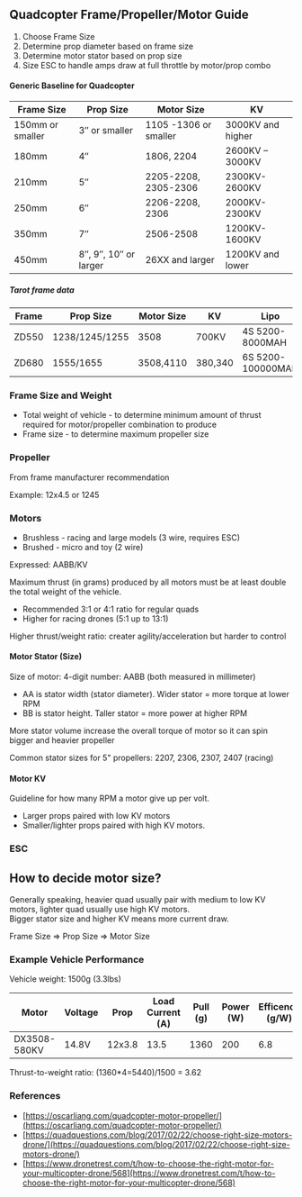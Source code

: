 
## Quadcopter Frame/Propeller/Motor Guide

1. Choose Frame Size
2. Determine prop diameter based on frame size
3. Determine motor stator based on prop size
4. Size ESC to handle amps draw at full throttle by motor/prop combo

#### Generic Baseline for Quadcopter

|  Frame Size | Prop Size |	Motor Size |	KV |
| - | - | - | - |
| 150mm or smaller |	3″ or smaller | 1105 -1306 or smaller |	3000KV and higher |
| 180mm |	4″ |	1806, 2204 |	2600KV – 3000KV | 
| 210mm |	5″ |	2205-2208, 2305-2306 |	2300KV-2600KV |
| 250mm |	6″ |	2206-2208, 2306 |	2000KV-2300KV |
| 350mm |	7″ |	2506-2508 |	1200KV-1600KV |
| 450mm |	8″, 9″, 10″ or larger |	26XX and larger |	1200KV and lower |

##### Tarot frame data

| Frame | Prop Size |	Motor Size |	KV | Lipo | ESC |
| - | - | - | - | - | - |
| ZD550 | 1238/1245/1255 | 3508 | 700KV | 4S 5200-8000MAH | 30-40A |
| ZD680 | 1555/1655 | 3508,4110 | 380,340 | 6S 5200-100000MAH | 30-40A |

### Frame Size and Weight

- Total weight of vehicle - to determine minimum amount of thrust required for motor/propeller combination to produce
- Frame size - to determine maximum propeller size

### Propeller

From frame manufacturer recommendation 

Example: 12x4.5 or 1245

### Motors

- Brushless - racing and large models (3 wire, requires ESC)
- Brushed - micro and toy (2 wire)

Expressed: AABB/KV

Maximum thrust (in grams) produced by all motors must be at least double the total weight of the vehicle.
- Recommended 3:1 or 4:1 ratio for regular quads
- Higher for racing drones (5:1 up to 13:1)

Higher thrust/weight ratio: creater agility/acceleration but harder to control

#### Motor Stator (Size)

Size of motor: 4-digit number: AABB (both measured in millimeter)
- AA is stator width (stator diameter).   Wider stator = more torque at lower RPM 
- BB is stator height.  Taller stator = more power at higher RPM

More stator volume increase the overall torque of motor so it can spin bigger and heavier propeller

Common stator sizes for 5" propellers: 2207, 2306, 2307, 2407 (racing)

#### Motor KV

Guideline for how many RPM a motor give up per volt.  

- Larger props paired with low KV motors
- Smaller/lighter props paired with high KV motors.

### ESC

## How to decide motor size?

Generally speaking, heavier quad usually pair with medium to low KV motors, lighter quad usually use high KV motors.  
Bigger stator size and higher KV means more current draw.  

Frame Size => Prop Size => Motor Size

### Example Vehicle Performance

Vehicle weight: 1500g (3.3lbs)  

| Motor | Voltage | Prop | Load Current (A) | Pull (g) | Power (W) |  Efficency (g/W) | Weight (g) |
| - | - | - | - | - | - | - | - |
| DX3508-580KV | 14.8V | 12x3.8 | 13.5 | 1360 | 200 | 6.8 | 98 |

Thrust-to-weight ratio: (1360*4=5440)/1500 = 3.62 

### References

- [https://oscarliang.com/quadcopter-motor-propeller/](https://oscarliang.com/quadcopter-motor-propeller/)
- [https://quadquestions.com/blog/2017/02/22/choose-right-size-motors-drone/](https://quadquestions.com/blog/2017/02/22/choose-right-size-motors-drone/)
- [https://www.dronetrest.com/t/how-to-choose-the-right-motor-for-your-multicopter-drone/568](https://www.dronetrest.com/t/how-to-choose-the-right-motor-for-your-multicopter-drone/568)
